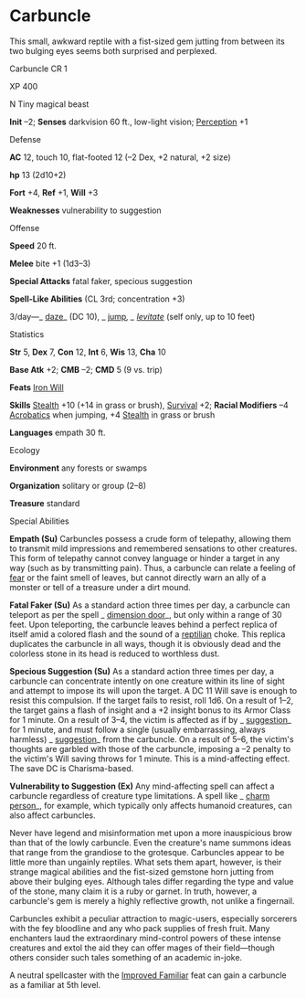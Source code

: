 # Carbuncle

This small, awkward reptile with a fist-sized gem jutting from between its two bulging eyes seems both surprised and perplexed.

Carbuncle CR 1

XP 400

N Tiny magical beast

**Init** –2; **Senses** darkvision 60 ft., low-light vision; [Perception](/pathfinderRPG/prd/skills/perception.html#_perception) +1

Defense

**AC** 12, touch 10, flat-footed 12 (–2 Dex, +2 natural, +2 size)

**hp** 13 (2d10+2)

**Fort** +4, **Ref** +1, **Will** +3

**Weaknesses** vulnerability to suggestion

Offense

**Speed** 20 ft.

**Melee** bite +1 (1d3–3)

**Special Attacks** fatal faker, specious suggestion

**Spell-Like Abilities** (CL 3rd; concentration +3)

3/day—_ [daze](/pathfinderRPG/prd/spells/daze.html#_daze)_ (DC 10), _ [jump](/pathfinderRPG/prd/spells/jump.html#_jump)_, _ [levitate](/pathfinderRPG/prd/spells/levitate.html#_levitate)_ (self only, up to 10 feet)

Statistics

**Str** 5, **Dex** 7, **Con** 12, **Int** 6, **Wis** 13, **Cha** 10

**Base Atk** +2; **CMB** –2; **CMD** 5 (9 vs. trip)

**Feats** [Iron Will](/pathfinderRPG/prd/feats.html#_iron-will)

**Skills** [Stealth](/pathfinderRPG/prd/skills/stealth.html#_stealth) +10 (+14 in grass or brush), [Survival](/pathfinderRPG/prd/skills/survival.html#_survival) +2; **Racial Modifiers** –4 [Acrobatics](/pathfinderRPG/prd/skills/acrobatics.html#_acrobatics) when jumping, +4 [Stealth](/pathfinderRPG/prd/skills/stealth.html#_stealth) in grass or brush

**Languages** empath 30 ft.

Ecology

**Environment** any forests or swamps

**Organization** solitary or group (2–8)

**Treasure** standard

Special Abilities

**Empath (Su)** Carbuncles possess a crude form of telepathy, allowing them to transmit mild impressions and remembered sensations to other creatures. This form of telepathy cannot convey language or hinder a target in any way (such as by transmitting pain). Thus, a carbuncle can relate a feeling of [fear](/pathfinderRPG/prd/monsters/universalMonsterRules.html#_fear-(su-or-sp)) or the faint smell of leaves, but cannot directly warn an ally of a monster or tell of a treasure under a dirt mound.

**Fatal Faker (Su)** As a standard action three times per day, a carbuncle can teleport as per the spell _ [dimension door](/pathfinderRPG/prd/spells/dimensionDoor.html#_dimension-door)_, but only within a range of 30 feet. Upon teleporting, the carbuncle leaves behind a perfect replica of itself amid a colored flash and the sound of a [reptilian](/pathfinderRPG/prd/monsters/creatureTypes.html#_reptilian-subtype) choke. This replica duplicates the carbuncle in all ways, though it is obviously dead and the colorless stone in its head is reduced to worthless dust.

**Specious Suggestion (Su)** As a standard action three times per day, a carbuncle can concentrate intently on one creature within its line of sight and attempt to impose its will upon the target. A DC 11 Will save is enough to resist this compulsion. If the target fails to resist, roll 1d6. On a result of 1–2, the target gains a flash of insight and a +2 insight bonus to its Armor Class for 1 minute. On a result of 3–4, the victim is affected as if by _ [suggestion](/pathfinderRPG/prd/spells/suggestion.html#_suggestion)_ for 1 minute, and must follow a single (usually embarrassing, always harmless) _ [suggestion](/pathfinderRPG/prd/spells/suggestion.html#_suggestion)_ from the carbuncle. On a result of 5–6, the victim's thoughts are garbled with those of the carbuncle, imposing a –2 penalty to the victim's Will saving throws for 1 minute. This is a mind-affecting effect. The save DC is Charisma-based.

**Vulnerability to Suggestion (Ex)** Any mind-affecting spell can affect a carbuncle regardless of creature type limitations. A spell like _ [charm person](/pathfinderRPG/prd/spells/charmPerson.html#_charm-person)_, for example, which typically only affects humanoid creatures, can also affect carbuncles.

Never have legend and misinformation met upon a more inauspicious brow than that of the lowly carbuncle. Even the creature's name summons ideas that range from the grandiose to the grotesque. Carbuncles appear to be little more than ungainly reptiles. What sets them apart, however, is their strange magical abilities and the fist-sized gemstone horn jutting from above their bulging eyes. Although tales differ regarding the type and value of the stone, many claim it is a ruby or garnet. In truth, however, a carbuncle's gem is merely a highly reflective growth, not unlike a fingernail.

Carbuncles exhibit a peculiar attraction to magic-users, especially sorcerers with the fey bloodline and any who pack supplies of fresh fruit. Many enchanters laud the extraordinary mind-control powers of these intense creatures and extol the aid they can offer mages of their field—though others consider such tales something of an academic in-joke.

A neutral spellcaster with the [Improved Familiar](/pathfinderRPG/prd/feats.html#_improved-familiar) feat can gain a carbuncle as a familiar at 5th level.

